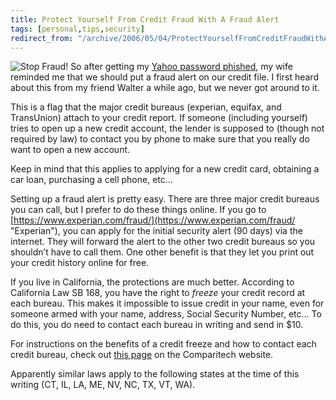 ```yaml
---
title: Protect Yourself From Credit Fraud With A Fraud Alert
tags: [personal,tips,security]
redirect_from: "/archive/2006/05/04/ProtectYourselfFromCreditFraudWithAFraudAlert.aspx/"
---
```


![Stop Fraud!](https://haacked.com/images/stop_sign.jpg) So after getting my [Yahoo password phished](https://haacked.com/archive/2006/05/04/VictimOfAYahooMessengerPhishingAttack.aspx "Stupid Mistake"), my wife reminded me that we should put a fraud alert on our credit file. I first heard about this from my friend Walter a while ago, but we never got around to it.

This is a flag that the major credit bureaus (experian, equifax, and TransUnion) attach to your credit report. If someone (including yourself) tries to open up a new credit account, the lender is supposed to (though not required by law) to contact you by phone to make sure that you really do want to open a new account.

Keep in mind that this applies to applying for a new credit card, obtaining a car loan, purchasing a cell phone, etc...

Setting up a fraud alert is pretty easy. There are three major credit bureaus you can call, but I prefer to do these things online. If you go to [https://www.experian.com/fraud/](https://www.experian.com/fraud/ "Experian"), you can apply for the initial security alert (90 days) via the internet. They will forward the alert to the other two credit bureaus so you shouldn’t have to call them. One other benefit is that they let you print out your credit history online for free.

If you live in California, the protections are much better. According to California Law SB 168, you have the right to *freeze* your credit record at each bureau. This makes it impossible to issue credit in your name, even for someone armed with your name, address, Social Security Number, etc... To do this, you do need to contact each bureau in writing and send in $10.

For instructions on the benefits of a credit freeze and how to contact each credit bureau, check out [this
page](https://www.comparitech.com/identity-theft-protection/freeze-credit/) on the Comparitech website.

Apparently similar laws apply to the following states at the time of this writing (CT, IL, LA, ME, NV, NC, TX, VT, WA).
